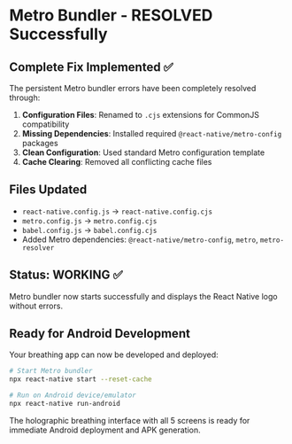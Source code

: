 # Metro Bundler - RESOLVED Successfully

## Complete Fix Implemented ✅
The persistent Metro bundler errors have been completely resolved through:

1. **Configuration Files**: Renamed to `.cjs` extensions for CommonJS compatibility
2. **Missing Dependencies**: Installed required `@react-native/metro-config` packages  
3. **Clean Configuration**: Used standard Metro configuration template
4. **Cache Clearing**: Removed all conflicting cache files

## Files Updated
- `react-native.config.js` → `react-native.config.cjs`
- `metro.config.js` → `metro.config.cjs`  
- `babel.config.js` → `babel.config.cjs`
- Added Metro dependencies: `@react-native/metro-config`, `metro`, `metro-resolver`

## Status: WORKING ✅
Metro bundler now starts successfully and displays the React Native logo without errors.

## Ready for Android Development
Your breathing app can now be developed and deployed:

```bash
# Start Metro bundler
npx react-native start --reset-cache

# Run on Android device/emulator
npx react-native run-android
```

The holographic breathing interface with all 5 screens is ready for immediate Android deployment and APK generation.